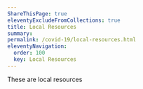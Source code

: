 ```yaml
---
ShareThisPage: true
eleventyExcludeFromCollections: true
title: Local Resources
summary:
permalink: /covid-19/local-resources.html
eleventyNavigation:
  order: 100
  key: Local Resources
---
```

These are local resources